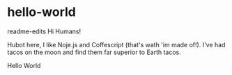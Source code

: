 # hello-world
readme-edits
Hi Humans!

Hubot here, I like Noje.js and Coffescript (that's wath 'im made of!).
I've had tacos on the moon and find them far superior to Earth tacos.

Hello World
  
